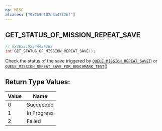 ```yaml
---
ns: MISC
aliases: ["0x2b5e102e4a42f2bf"]
---
```

## GET_STATUS_OF_MISSION_REPEAT_SAVE

```c
// 0x2B5E102E4A42F2BF
int GET_STATUS_OF_MISSION_REPEAT_SAVE();
```

Check the status of the save triggered by [`QUEUE_MISSION_REPEAT_SAVE`](#_0x44A0BDC559B35F6E)() or [`QUEUE_MISSION_REPEAT_SAVE_FOR_BENCHMARK_TEST`](#_0xEB2104E905C6F2E9)()

## Return Type Values:
| Value | Name |
| --- | --- |
| 0 | Succeeded |
| 1 | In Progress |
| 2 | Failed |

